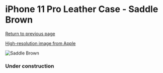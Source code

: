 # iPhone 11 Pro Leather Case - Saddle Brown

[Return to previous page](/iphone_11)

[High-resolution image from Apple](https://store.storeimages.cdn-apple.com/8756/as-images.apple.com/is/MWYD2?wid=4500&hei=4500&fmt=png)

<div style="width: 384px"><img src="/everyphone/MWYD2.png" alt="Saddle Brown"></div>

### Under construction
